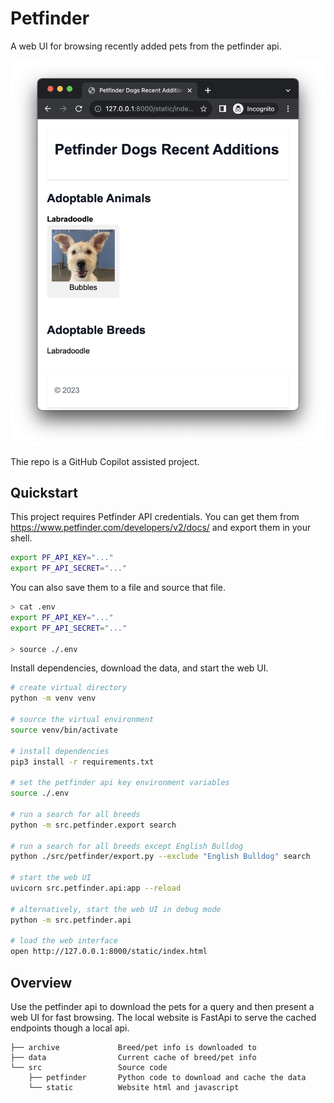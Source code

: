 # Petfinder

A web UI for browsing recently added pets from the petfinder api.

![](docs/screenshot.png)

Thie repo is a GitHub Copilot assisted project.


## Quickstart

This project requires Petfinder API credentials.  You can get them from https://www.petfinder.com/developers/v2/docs/ and export them in your shell.

```bash
export PF_API_KEY="..."
export PF_API_SECRET="..."
```

You can also save them to a file and source that file.
```bash
> cat .env
export PF_API_KEY="..."
export PF_API_SECRET="..."

> source ./.env
```

Install dependencies, download the data, and start the web UI.

```bash
# create virtual directory
python -m venv venv

# source the virtual environment
source venv/bin/activate

# install dependencies
pip3 install -r requirements.txt

# set the petfinder api key environment variables
source ./.env

# run a search for all breeds
python -m src.petfinder.export search

# run a search for all breeds except English Bulldog
python ./src/petfinder/export.py --exclude "English Bulldog" search

# start the web UI
uvicorn src.petfinder.api:app --reload

# alternatively, start the web UI in debug mode
python -m src.petfinder.api

# load the web interface
open http://127.0.0.1:8000/static/index.html
```

## Overview

Use the petfinder api to download the pets for a query and then present a web UI for fast browsing.
The local website is FastApi to serve the cached endpoints though a local api.

```
├── archive             Breed/pet info is downloaded to
├── data                Current cache of breed/pet info
└── src                 Source code
    ├── petfinder       Python code to download and cache the data
    └── static          Website html and javascript
```